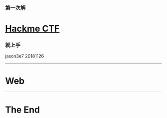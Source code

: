 ### 第一次解 
# [Hackme CTF](https://hackme.inndy.tw/)
### 就上手

jason3e7 20181126

---

# Web

---

# The End
